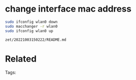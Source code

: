# change interface mac address
```bash
sudo ifconfig wlan0 down
sudo macchanger -r wlan0
sudo ifconfig wlan0 up
```

` zet/20221003150222/README.md `

# Related


Tags:

    
